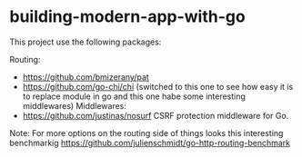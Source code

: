 # building-modern-app-with-go


This project use the following packages:

Routing:
- https://github.com/bmizerany/pat
- https://github.com/go-chi/chi (switched to this one to see how easy it is to replace module
 in go and this one habe some interesting middlewares)
Middlewares:
- https://github.com/justinas/nosurf CSRF protection middleware for Go.


Note: For more options on the routing side of things
      looks this interesting benchmarkig
https://github.com/julienschmidt/go-http-routing-benchmark
